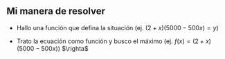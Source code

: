 
## Mi manera de resolver

- Hallo una función que defina la situación (ej. $(2+x)(5000-500x)=y$)

- Trato la ecuación como función y busco el máximo (ej. $f(x)=(2+x)(5000-500x)$)
	$\righta$